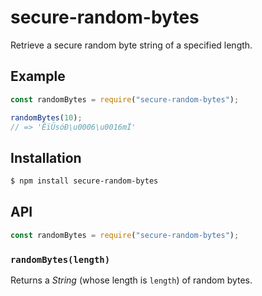 # secure-random-bytes

Retrieve a secure random byte string of a specified length.

## Example

```javascript
const randomBytes = require("secure-random-bytes");

randomBytes(10);
// => 'ÊïÜsóÐ\u0006\u0016mÏ'
```

## Installation

```bash
$ npm install secure-random-bytes
```

## API

```javascript
const randomBytes = require("secure-random-bytes");
```

### `randomBytes(length)`

Returns a _String_ (whose length is `length`) of random bytes.
